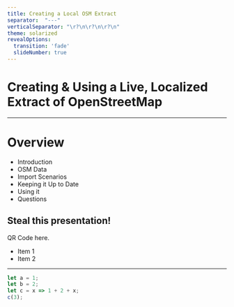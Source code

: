 ```yaml
---
title: Creating a Local OSM Extract
separator:  "---"
verticalSeparator: "\r?\n\r?\n\r?\n"
theme: solarized
revealOptions:
  transition: 'fade'
  slideNumber: true
---
```


# Creating & Using a Live, Localized Extract of OpenStreetMap

---

# Overview

- Introduction
- OSM Data
- Import Scenarios
- Keeping it Up to Date
- Using it
- Questions


## Steal this presentation!

QR Code here.

- Item 1 <!-- .element: class="fragment" data-fragment-index="2" -->
- Item 2 <!-- .element: class="fragment" data-fragment-index="1" -->

---



```js [1-2|3|4]
let a = 1;
let b = 2;
let c = x => 1 + 2 + x;
c(3);
```